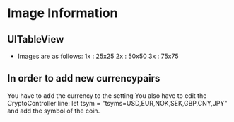 #  Image Information
## UITableView
- Images are as follows:
1x : 25x25
2x : 50x50
3x : 75x75

## In order to add new currencypairs
You have to add the currency to the setting
You also have to edit the CryptoController line: let tsym = "tsyms=USD,EUR,NOK,SEK,GBP,CNY,JPY" and add the symbol of the coin.
